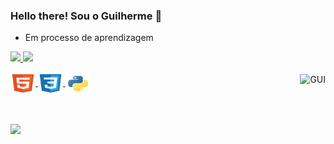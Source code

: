 ### Hello there! Sou o Guilherme 👋
- Em processo de aprendizagem
<div>
  <a href="https://github.com/HarmonicDust73">
  <img height="180em" src="https://github-readme-stats.vercel.app/api?username=HarmonicDust73&show_icons=true&theme=dark&include_all_commits=true&count_private=true"/>
  <img height="180em" src="https://github-readme-stats.vercel.app/api/top-langs/?username=HarmonicDust73&layout=compact&langs_count=7&theme=dark"/>  
</div>
  <div style="display: inline_block"><br>
  <img align="center" alt="Gui-HTML" height="30" width="40" src="https://raw.githubusercontent.com/devicons/devicon/master/icons/html5/html5-original.svg">
  <img align="center" alt="Gui-CSS" height="30" width="40" src="https://raw.githubusercontent.com/devicons/devicon/master/icons/css3/css3-original.svg">
  <img align="center" alt="Gui-Python" height="30" width="40" src="https://raw.githubusercontent.com/devicons/devicon/master/icons/python/python-original.svg">
  <img align="right" alt="GUI" src= net-gifmaker](https://user-images.githubusercontent.com/87552607/127435023-b344be7c-8e80-4ead-8b51-81bce7328c6a.gif)>   
</div>
  <h1>
<div> 
  <a href = "mailto:lglguilherme18@gmail.com"><img src="https://img.shields.io/badge/-Gmail-%23333?style=for-the-badge&logo=gmail&logoColor=white" target="_blank"></a>
  </div>
